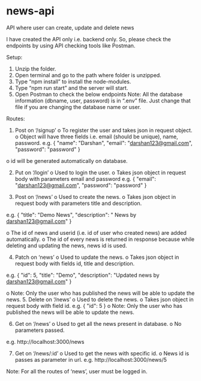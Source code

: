 # news-api
API where user can create, update and delete news

I have created the API only i.e. backend only. So, please check the endpoints by using API checking tools like Postman.


Setup:
1.	Unzip the folder.
2.	Open terminal and go to the path where folder is unzipped.
3.	Type “npm install” to install the node-modules.
4.	Type “npm run start” and the server will start.
5.	Open Postman to check the below endpoints
Note: All the database information (dbname, user, password) is in “.env” file. Just change that file if you are changing the database name or user.

Routes:

1.	Post on ‘/signup’
o	To register the user and takes json in request object.
o	Object will have three fields i.e. email (should be unique), name, password.
e.g. 
{
    "name": "Darshan",
    "email": "darshan123@gmail.com",
    "password": "password"
}

o	id will be generated automatically on database.



2.	Put on ‘/login’
o	Used to login the user.
o	Takes json object in request body with parameters email and password
e.g.
{
    "email": "darshan123@gmail.com",
    "password": "password"
}


3.	Post on ‘/news’
o	Used to create the news.
o	Takes json object in request body with parameters title and description.

e.g.
{
    "title": "Demo News",
    "description": " News by darshan123@gmail.com"
}

o	The id of news and userid (i.e. id of user who created news) are added automatically.
o	The id of every news is returned in response because while deleting and updating the news, news id is used.


4.	Patch on ‘news’
o	Used to update the news.
o	Takes json object in request body with fields id, title and description.

e.g.
{
    "id": 5,
    "title": "Demo",
    "description": "Updated news by darshan123@gmail.com"
}

o	Note: Only the user who has published the news will be able to update the news.
5.	Delete on ‘/news’
o	Used to delete the news.
o	Takes json object in request body with field id.
e.g.
{
    "id": 5
}
o	Note: Only the user who has published the news will be able to update the news.


6.	Get on ‘/news’
o	Used to get all the news present in database.
o	No parameters passed.

e.g.  http://localhost:3000/news

7.	Get on ‘/news/:id’
o	Used to get the news with specific id.
o	News id is passes as parameter in url.
e.g. http://localhost:3000/news/5


Note: For all the routes of ‘news’, user must be logged in.
